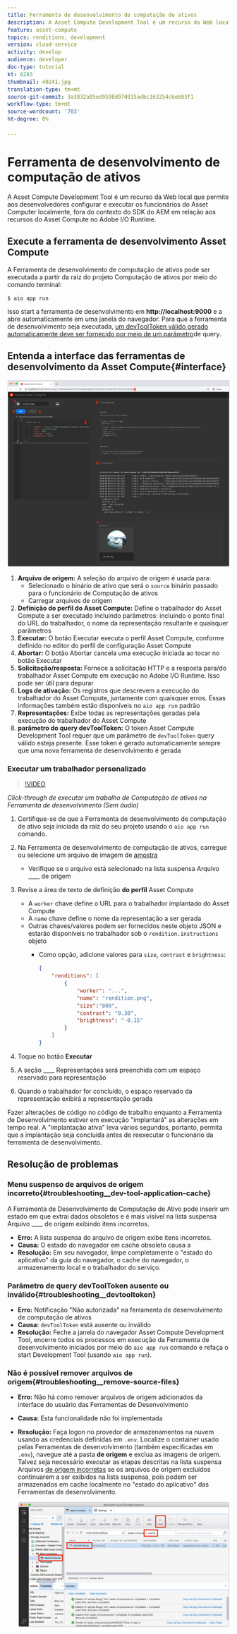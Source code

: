 ```yaml
---
title: Ferramenta de desenvolvimento de computação de ativos
description: A Asset Compute Development Tool é um recurso da Web local que permite aos desenvolvedores configurar e executar os funcionários do Asset Computer localmente, fora do contexto do SDK do AEM em relação aos recursos do Asset Compute no Adobe I/O Runtime.
feature: asset-compute
topics: renditions, development
version: cloud-service
activity: develop
audience: developer
doc-type: tutorial
kt: 6283
thumbnail: 40241.jpg
translation-type: tm+mt
source-git-commit: 3a3832a05ed9598d970915adbc163254c6eb83f1
workflow-type: tm+mt
source-wordcount: '703'
ht-degree: 0%

---
```



# Ferramenta de desenvolvimento de computação de ativos

A Asset Compute Development Tool é um recurso da Web local que permite aos desenvolvedores configurar e executar os funcionários do Asset Computer localmente, fora do contexto do SDK do AEM em relação aos recursos do Asset Compute no Adobe I/O Runtime.

## Execute a ferramenta de desenvolvimento Asset Compute

A Ferramenta de desenvolvimento de computação de ativos pode ser executada a partir da raiz do projeto Computação de ativos por meio do comando terminal:

```
$ aio app run
```

Isso start a ferramenta de desenvolvimento em __http://localhost:9000__ e a abre automaticamente em uma janela do navegador. Para que a ferramenta de desenvolvimento seja executada, [um devToolToken válido gerado automaticamente deve ser fornecido por meio de um parâmetro](#troubleshooting__devtooltoken)de query.

## Entenda a interface das ferramentas de desenvolvimento da Asset Compute{#interface}

![Ferramenta de desenvolvimento de computação de ativos](./assets/development-tool/asset-compute-dev-tool.png)

1. __Arquivo de origem:__ A seleção do arquivo de origem é usada para:
   + Selecionado o binário de ativo que será o `source` binário passado para o funcionário de Computação de ativos
   + Carregar arquivos de origem
1. __Definição do perfil do Asset Compute:__ Define o trabalhador do Asset Compute a ser executado incluindo parâmetros: incluindo o ponto final do URL do trabalhador, o nome da representação resultante e quaisquer parâmetros
1. __Executar:__ O botão Executar executa o perfil Asset Compute, conforme definido no editor do perfil de configuração Asset Compute
1. __Abortar:__ O botão Abortar cancela uma execução iniciada ao tocar no botão Executar
1. __Solicitação/resposta:__ Fornece a solicitação HTTP e a resposta para/do trabalhador Asset Compute em execução no Adobe I/O Runtime. Isso pode ser útil para depurar
1. __Logs de ativação:__ Os registros que descrevem a execução do trabalhador do Asset Compute, juntamente com quaisquer erros. Essas informações também estão disponíveis no `aio app run` padrão
1. __Representações:__ Exibe todas as representações geradas pela execução do trabalhador do Asset Compute
1. __parâmetro do query devToolToken:__ O token Asset Compute Development Tool requer que um parâmetro de `devToolToken` query válido esteja presente. Esse token é gerado automaticamente sempre que uma nova ferramenta de desenvolvimento é gerada

### Executar um trabalhador personalizado

>[!VIDEO](https://video.tv.adobe.com/v/40241?quality=12&learn=on)

_Click-through de executar um trabalho de Computação de ativos na Ferramenta de desenvolvimento (Sem áudio)_

1. Certifique-se de que a Ferramenta de desenvolvimento de computação de ativo seja iniciada da raiz do seu projeto usando o `aio app run` comando.
1. Na Ferramenta de desenvolvimento de computação de ativos, carregue ou selecione um arquivo de imagem de [amostra](../assets/samples/sample-file.jpg)
   + Verifique se o arquivo está selecionado na lista suspensa Arquivo ____ de origem
1. Revise a área de texto de definição __do perfil__ Asset Compute
   + A `worker` chave define o URL para o trabalhador implantado do Asset Compute
   + A `name` chave define o nome da representação a ser gerada
   + Outras chaves/valores podem ser fornecidos neste objeto JSON e estarão disponíveis no trabalhador sob o `rendition.instructions` objeto
      + Como opção, adicione valores para `size`, `contrast` e `brightness`:

         ```json
         {
             "renditions": [
                 {
                     "worker": "...",
                     "name": "rendition.png",
                     "size":"800",
                     "contrast": "0.30",
                     "brightness": "-0.15"
                 }
             ]
         }
         ```

1. Toque no botão __Executar__
1. A seção ____ Representações será preenchida com um espaço reservado para representação
1. Quando o trabalhador for concluído, o espaço reservado da representação exibirá a representação gerada

Fazer alterações de código no código de trabalho enquanto a Ferramenta de Desenvolvimento estiver em execução &quot;implantará&quot; as alterações em tempo real. A &quot;implantação ativa&quot; leva vários segundos, portanto, permita que a implantação seja concluída antes de reexecutar o funcionário da ferramenta de desenvolvimento.

## Resolução de problemas

### Menu suspenso de arquivos de origem incorreto{#troubleshooting__dev-tool-application-cache}

A Ferramenta de Desenvolvimento de Computação de Ativo pode inserir um estado em que extrai dados obsoletos e é mais visível na lista suspensa Arquivo ____ de origem exibindo itens incorretos.

+ __Erro:__ A lista suspensa do arquivo de origem exibe itens incorretos.
+ __Causa:__ O estado do navegador em cache obsoleto causa a
+ __Resolução:__ Em seu navegador, limpe completamente o &quot;estado do aplicativo&quot; da guia do navegador, o cache do navegador, o armazenamento local e o trabalhador do serviço.

### Parâmetro de query devToolToken ausente ou inválido{#troubleshooting__devtooltoken}

+ __Erro:__ Notificação &quot;Não autorizada&quot; na ferramenta de desenvolvimento de computação de ativos
+ __Causa:__ `devToolToken` está ausente ou inválido
+ __Resolução:__ Feche a janela do navegador Asset Compute Development Tool, encerre todos os processos em execução da Ferramenta de desenvolvimento iniciados por meio do `aio app run` comando e refaça o start Development Tool (usando `aio app run`).

### Não é possível remover arquivos de origem{#troubleshooting__remove-source-files}

+ __Erro:__ Não há como remover arquivos de origem adicionados da interface do usuário das Ferramentas de Desenvolvimento
+ __Causa:__ Esta funcionalidade não foi implementada
+ __Resolução:__ Faça logon no provedor de armazenamentos na nuvem usando as credenciais definidas em `.env`. Localize o container usado pelas Ferramentas de desenvolvimento (também especificadas em `.env`), navegue até a pasta __de origem__ e exclua as imagens de origem. Talvez seja necessário executar as etapas descritas na lista suspensa Arquivos [de origem incorretas](#troubleshooting__dev-tool-application-cache) se os arquivos de origem excluídos continuarem a ser exibidos na lista suspensa, pois podem ser armazenados em cache localmente no &quot;estado do aplicativo&quot; das Ferramentas de desenvolvimento.

   ![Armazenamento Blob do Microsoft Azure](./assets/development-tool/troubleshooting__remove-source-files.png)
